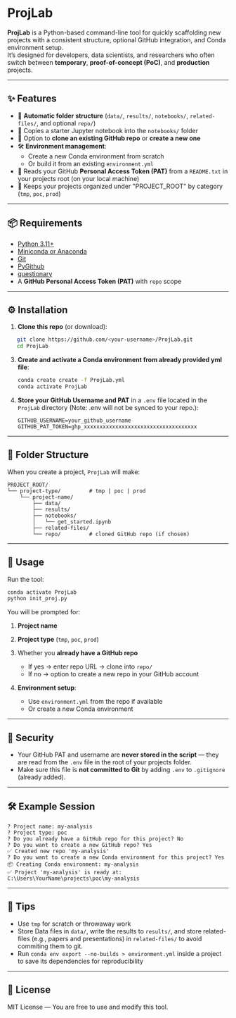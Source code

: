 # ProjLab

**ProjLab** is a Python-based command-line tool for quickly scaffolding new projects with a consistent structure, optional GitHub integration, and Conda environment setup.  
It’s designed for developers, data scientists, and researchers who often switch between **temporary**, **proof-of-concept (PoC)**, and **production** projects.

---

## ✨ Features

- 📂 **Automatic folder structure** (`data/`, `results/`, `notebooks/`, `related-files/`, and optional `repo/`)
- 📓 Copies a starter Jupyter notebook into the `notebooks/` folder
- 🔗 Option to **clone an existing GitHub repo** or **create a new one**
- 🛠 **Environment management**:
  - Create a new Conda environment from scratch
  - Or build it from an existing `environment.yml`
- 🔑 Reads your GitHub **Personal Access Token (PAT)** from a `README.txt` in your projects root (on your local machine)
- 📌 Keeps your projects organized under "PROJECT_ROOT" by category (`tmp`, `poc`, `prod`)

---

## 📦 Requirements

- [Python 3.11+](https://www.python.org/downloads/)
- [Miniconda or Anaconda](https://docs.conda.io/en/latest/miniconda.html)
- [Git](https://git-scm.com/)
- [PyGithub](https://pypi.org/project/PyGithub/)
- [questionary](https://pypi.org/project/questionary/)
- A **GitHub Personal Access Token (PAT)** with `repo` scope

---

## ⚙️ Installation

1. **Clone this repo** (or download):
```bash
   git clone https://github.com/<your-username>/ProjLab.git
   cd ProjLab
```

3. **Create and activate a Conda environment from already provided yml file**:

   ```bash
   conda create create -f ProjLab.yml
   conda activate ProjLab
   ```

4. **Store your GitHub Username and PAT** in a `.env` file located in the `ProjLab` directory (Note: .env will not be synced to your repo.):

   ```
   GITHUB_USERNAME=your_github_username
   GITHUB_PAT_TOKEN=ghp_xxxxxxxxxxxxxxxxxxxxxxxxxxxxxxxxxxxx
   ```

---

## 📁 Folder Structure

When you create a project, `ProjLab` will make:

```
PROJECT_ROOT/
└── project-type/         # tmp | poc | prod
    └── project-name/
        ├── data/
        ├── results/
        ├── notebooks/
        │   └── get_started.ipynb
        ├── related-files/
        └── repo/         # cloned GitHub repo (if chosen)
```

---

## 🚀 Usage

Run the tool:

```bash
conda activate ProjLab
python init_proj.py
```

You will be prompted for:

1. **Project name**
2. **Project type** (`tmp`, `poc`, `prod`)
3. Whether you **already have a GitHub repo**

   * If yes → enter repo URL → clone into `repo/`
   * If no → option to create a new repo in your GitHub account
4. **Environment setup**:

   * Use `environment.yml` from the repo if available
   * Or create a new Conda environment

---

## 🔐 Security

* Your GitHub PAT and username are **never stored in the script** — they are read from the `.env` file in the root of your projects folder.
* Make sure this file is **not committed to Git** by adding `.env` to `.gitignore` (already added).

---

## 🛠 Example Session

```plaintext
? Project name: my-analysis
? Project type: poc
? Do you already have a GitHub repo for this project? No
? Do you want to create a new GitHub repo? Yes
✅ Created new repo 'my-analysis'
? Do you want to create a new Conda environment for this project? Yes
📦 Creating Conda environment: my-analysis
✅ Project 'my-analysis' is ready at: C:\Users\YourName\projects\poc\my-analysis
```

---

## 📌 Tips

* Use `tmp` for scratch or throwaway work
* Store Data files in `data/`, write the results to `results/`, and store related-files (e.g., papers and presentations) in `related-files/` to avoid commiting them to git.
* Run `conda env export --no-builds > environment.yml` inside a project to save its dependencies for reproducibility

---

## 📜 License

MIT License — You are free to use and modify this tool.

